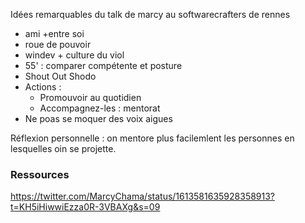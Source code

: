 Idées remarquables du talk de marcy au softwarecrafters de rennes
- ami +entre soi
- roue de pouvoir
- windev + culture du viol
- 55' : comparer compétente et posture
- Shout Out Shodo
- Actions :
	- Promouvoir au quotidien
	- Accompagnez-les : mentorat
- Ne poas  se moquer des voix aigues

Réflexion personnelle : on mentore plus facilemlent les personnes en lesquelles oin se projette.

### Ressources
https://twitter.com/MarcyChama/status/1613581635928358913?t=KH5iHiwwiEzza0R-3VBAXg&s=09